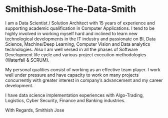 # SmithishJose-The-Data-Smith
I am a Data Scientist / Solution Architect with 15 years  of experience and supporting academic qualification in Computer Applications. I tend to be highly involved in working myself hard and inclined to learn new technological developments in the IT industry and passionate on BI, Data Science, Machine/Deep Learning, Computer Vision and Data  analytics technologies. Also I am well versed in all the phases of Software Development life cycle and various project execution methodologies (Waterfall & SCRUM).

My personal qualities consist of working as an effective team player. I work well under pressure and have capacity to work on many projects concurrently with greater interest in company’s advancement and my career development.

I have data science implementation experiences with Algo-Trading, Logistics, Cyber Security, Finance and Banking industries.

With Regards,
Smithish Jose
